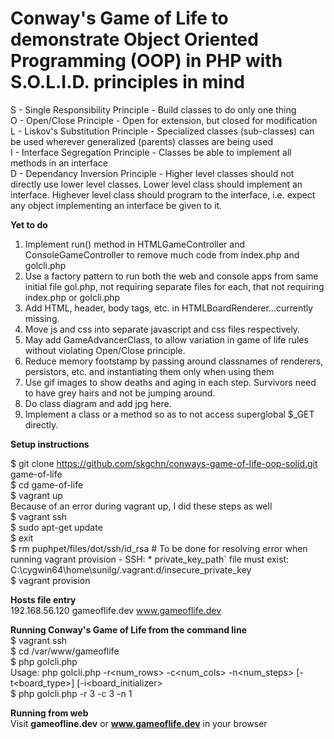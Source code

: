 # Conway's Game of Life to demonstrate Object Oriented Programming (OOP) in PHP with S.O.L.I.D. principles in mind
S - Single Responsibility Principle - Build classes to do only one thing<br>
O - Open/Close Principle - Open for extension, but closed for modification<br>
L - Liskov's Substitution Principle - Specialized classes (sub-classes) can be used wherever generalized (parents) classes are being used<br>
I - Interface Segregation Principle - Classes be able to implement all methods in an interface<br>
D - Dependancy Inversion Principle - Higher level classes should not directly use lower level classes. Lower level class should implement an interface. Highever level class should program to the interface, i.e. expect any object implementing an interface be given to it.<br>

<b>Yet to do</b><br>

1. Implement run() method in HTMLGameController and ConsoleGameController to remove much code from index.php and golcli.php<br>
2. Use a factory pattern to run both the web and console apps from same initial file gol.php, not requiring separate files for each, that not requiring index.php or golcli.php<br>
3. Add HTML, header, body tags, etc. in HTMLBoardRenderer...currently missing.<br>
4. Move js and css into separate javascript and css files respectively.<br>
5. May add GameAdvancerClass, to allow variation in game of life rules without violating Open/Close principle.<br>
6. Reduce memory footstamp by passing around classnames of renderers, persistors, etc. and instantiating them only when using them<br>
7. Use gif images to show deaths and aging in each step. Survivors need to have grey hairs and not be jumping around.<br>
8. Do class diagram and add jpg here.<br>
9. Implement a class or a method so as to not access superglobal $_GET directly.<br>

<b>Setup instructions</b><br>

$ git clone https://github.com/skgchn/conways-game-of-life-oop-solid.git game-of-life<br>
$ cd game-of-life<br>
$ vagrant up<br>
Because of an error during vagrant up, I did these steps as well<br>
$ vagrant ssh<br>
$ sudo apt-get update<br>
$ exit<br>
$ rm puphpet/files/dot/ssh/id_rsa    # To be done for resolving error when running vagrant provision - SSH: * private_key_path` file must exist: C:\cygwin64\home\sunilg/.vagrant.d/insecure_private_key<br>
$ vagrant provision<br>

<b>Hosts file entry</b><br>
192.168.56.120 gameoflife.dev www.gameoflife.dev

<b>Running Conway's Game of Life from the command line</b><br>
$ vagrant ssh<br>
$ cd /var/www/gameoflife<br>
$ php golcli.php<br>
Usage: php golcli.php -r<num_rows> -c<num_cols> -n<num_steps> [-t<board_type>] [-i<board_initializer><br>
$ php golcli.php -r 3 -c 3 -n 1<br>


<b>Running from web</b><br>
Visit <b>gameofline.dev</b> or <b>www.gameoflife.dev</b> in your browser<br>
